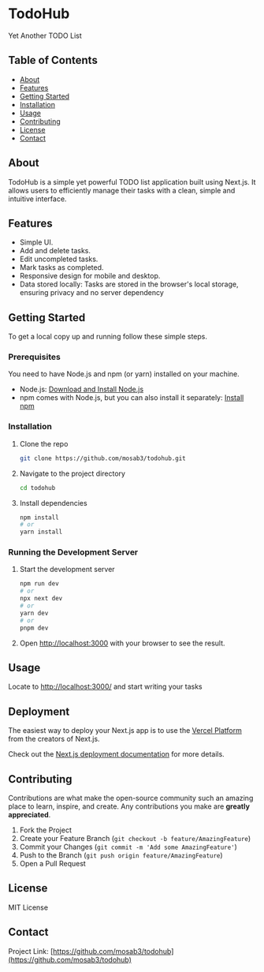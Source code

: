 # TodoHub

Yet Another TODO List

## Table of Contents

- [About](#about)
- [Features](#features)
- [Getting Started](#getting-started)
- [Installation](#installation)
- [Usage](#usage)
- [Contributing](#contributing)
- [License](#license)
- [Contact](#contact)

## About

TodoHub is a simple yet powerful TODO list application built using Next.js. It allows users to efficiently manage their tasks with a clean, simple and intuitive interface.

## Features

- Simple UI.
- Add and delete tasks.
- Edit uncompleted tasks.
- Mark tasks as completed.
- Responsive design for mobile and desktop.
- Data stored locally: Tasks are stored in the browser's local storage, ensuring privacy and no server dependency

## Getting Started

To get a local copy up and running follow these simple steps.

### Prerequisites

You need to have Node.js and npm (or yarn) installed on your machine.

- Node.js: [Download and Install Node.js](https://nodejs.org/)
- npm comes with Node.js, but you can also install it separately: [Install npm](https://www.npmjs.com/get-npm)

### Installation

1. Clone the repo
   ```sh
   git clone https://github.com/mosab3/todohub.git
   ```

2. Navigate to the project directory
   ```sh
   cd todohub
   ```

3. Install dependencies
   ```sh
   npm install
   # or
   yarn install
   ```

### Running the Development Server

1. Start the development server
   ```sh
   npm run dev
   # or
   npx next dev
   # or
   yarn dev
   # or
   pnpm dev
   ```
2. Open [http://localhost:3000](http://localhost:3000) with your browser to see the result.

## Usage

Locate to [http://localhost:3000/](http://localhost:3000/) and start writing your tasks

## Deployment

The easiest way to deploy your Next.js app is to use the [Vercel Platform](https://vercel.com) from the creators of Next.js.

Check out the [Next.js deployment documentation](https://nextjs.org/docs/deployment) for more details.

## Contributing

Contributions are what make the open-source community such an amazing place to learn, inspire, and create. Any contributions you make are **greatly appreciated**.

1. Fork the Project
2. Create your Feature Branch (`git checkout -b feature/AmazingFeature`)
3. Commit your Changes (`git commit -m 'Add some AmazingFeature'`)
4. Push to the Branch (`git push origin feature/AmazingFeature`)
5. Open a Pull Request

## License

MIT License

## Contact

Project Link: [https://github.com/mosab3/todohub](https://github.com/mosab3/todohub)

